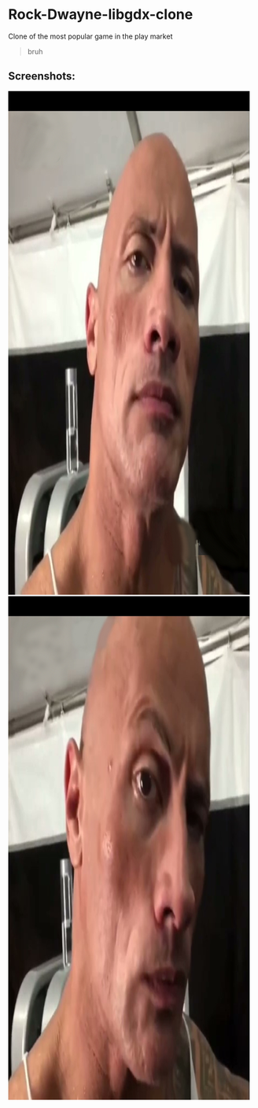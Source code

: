 # Rock-Dwayne-libgdx-clone
Clone of the most popular game in the play market

> bruh
## Screenshots:
![Not touched](/screenshots/img1.jpg)
![With touch](/screenshots/img2.jpg)

